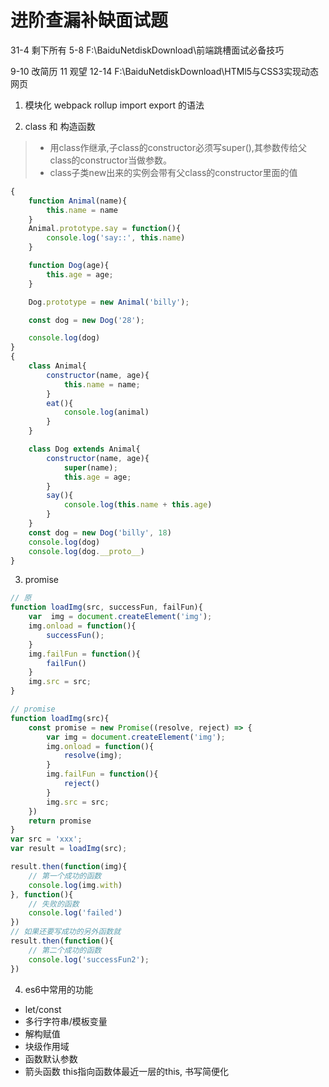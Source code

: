 # 进阶查漏补缺面试题

31-4 剩下所有
5-8 F:\BaiduNetdiskDownload\前端跳槽面试必备技巧

9-10 改简历
11 观望
12-14 F:\BaiduNetdiskDownload\HTMl5与CSS3实现动态网页


1. 模块化
webpack rollup
import export 的语法

2. class 和 构造函数
> * 用class作继承,子class的constructor必须写super(),其参数传给父class的constructor当做参数。<br />
> * class子类new出来的实例会带有父class的constructor里面的值<br /> 

```js
{
    function Animal(name){
        this.name = name
    }
    Animal.prototype.say = function(){
        console.log('say::', this.name)
    }

    function Dog(age){
        this.age = age;
    }

    Dog.prototype = new Animal('billy');

    const dog = new Dog('28');

    console.log(dog)
}
{
    class Animal{
        constructor(name, age){
            this.name = name;
        }
        eat(){
            console.log(animal)
        }
    }

    class Dog extends Animal{
        constructor(name, age){
            super(name);
            this.age = age;
        }
        say(){
            console.log(this.name + this.age)
        }
    }
    const dog = new Dog('billy', 18)
    console.log(dog)
    console.log(dog.__proto__)
}
```

3. promise
```js
// 原
function loadImg(src, successFun, failFun){
    var  img = document.createElement('img');
    img.onload = function(){
        successFun();
    }
    img.failFun = function(){
        failFun()
    }
    img.src = src;
}

// promise
function loadImg(src){
    const promise = new Promise((resolve, reject) => {
        var img = document.createElement('img');
        img.onload = function(){
            resolve(img);
        }
        img.failFun = function(){
            reject()
        }
        img.src = src;
    })
    return promise
}
var src = 'xxx';
var result = loadImg(src);

result.then(function(img){
    // 第一个成功的函数
    console.log(img.with)
}, function(){
    // 失败的函数
    console.log('failed')
})
// 如果还要写成功的另外函数就
result.then(function(){
    // 第二个成功的函数
    console.log('successFun2');
})

```

4. es6中常用的功能
* let/const
* 多行字符串/模板变量
* 解构赋值
* 块级作用域
* 函数默认参数
* 箭头函数 this指向函数体最近一层的this, 书写简便化